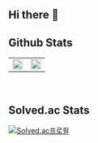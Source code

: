 ## Hi there 👋

## Github Stats

<table style="border: 0px solid transparent;">
  <tr>
    <td width="50%"><img src="https://github-readme-stats.vercel.app/api?username=ctwc55&theme=algolia" width="100%"></td> 
    <td width="50%"><img src="https://github-readme-stats.vercel.app/api/top-langs/?username=ctwc55&layout=compact" width="100%"></td>
  </tr>
</table>

</br>

## Solved.ac Stats

[![Solved.ac프로필](http://mazassumnida.wtf/api/v2/generate_badge?boj=ctwc55)](https://solved.ac/ctwc55)

<!--
**ctwc55/ctwc55** is a ✨ _special_ ✨ repository because its `README.md` (this file) appears on your GitHub profile.

Here are some ideas to get you started:

- 🔭 I’m currently working on ...
- 🌱 I’m currently learning ...
- 👯 I’m looking to collaborate on ...
- 🤔 I’m looking for help with ...
- 💬 Ask me about ...
- 📫 How to reach me: ...
- 😄 Pronouns: ...
- ⚡ Fun fact: ...
-->
